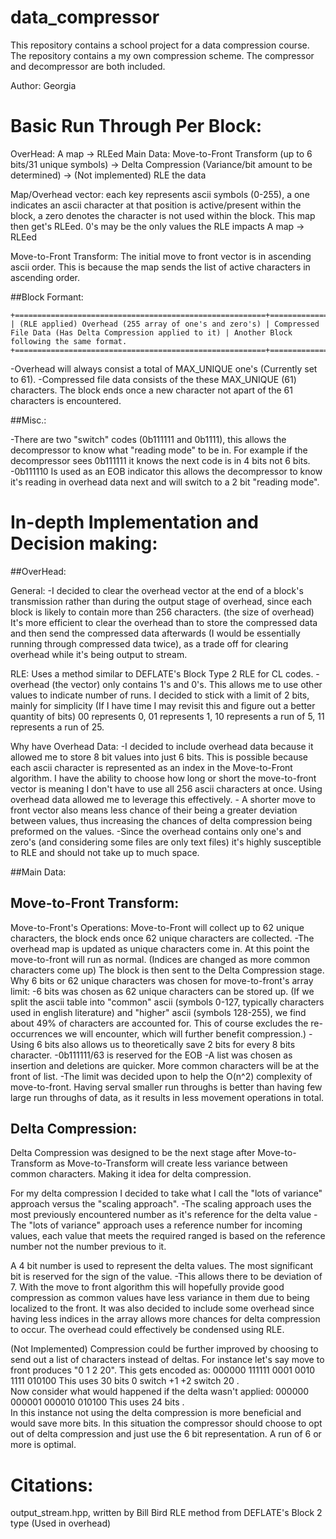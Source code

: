 # data_compressor
This repository contains a school project for a data compression course. The repository contains a my own compression scheme. The compressor and decompressor are both included.

Author: Georgia


 # Basic Run Through Per Block:

   OverHead: A map -> RLEed 
   Main Data: Move-to-Front Transform (up to 6 bits/31 unique symbols) -> Delta Compression (Variance/bit amount to be determined) -> (Not implemented) RLE the data

Map/Overhead vector: each key represents ascii symbols (0-255), a one indicates an ascii character at that position is active/present within the block, a zero denotes the character is not used within the block. 
This map then get's RLEed. 0's may be the only values the RLE impacts
A map -> RLEed 

Move-to-Front Transform: The initial move to front vector is in ascending ascii order. This is because the map sends the list of active characters in ascending order.

    
   ##Block Formant:

	+========================================================+============================================================+
	| (RLE applied) Overhead (255 array of one's and zero's) | Compressed File Data (Has Delta Compression applied to it) | Another Block following the same format.
	+========================================================+============================================================+

  -Overhead will always consist a total of MAX_UNIQUE one's (Currently set to 61). 
  -Compressed file data consists of the these MAX_UNIQUE (61) characters. The block ends once a new character not apart of the 61 characters is encountered.


  ##Misc.:

  -There are two "switch" codes (0b111111 and 0b1111), this allows the decompressor to know what "reading mode" to be in.
    For example if the decompressor sees 0b111111 it knows the next code is in 4 bits not 6 bits.
  -0b111110 Is used as an EOB indicator this allows the decompressor to know it's reading in overhead data next and will switch to a 2 bit
   "reading mode". 



 # In-depth Implementation and Decision making:


   ##OverHead:


General:
    -I decided to clear the overhead vector at the end of a block's transmission rather than during the output stage of overhead, since each block is likely to contain more than 256 characters. (the size of overhead)
    It's more efficient to clear the overhead than to store the compressed data and then send the compressed data afterwards (I would be essentially running through compressed data twice), as a trade off for clearing overhead while it's being output to stream.

RLE:
    Uses a method similar to DEFLATE's Block Type 2 RLE for CL codes.
    - overhead (the vector) only contains 1's and 0's. This allows me to use other values to indicate number of runs. 
        I decided to stick with a limit of 2 bits, mainly for simplicity (If I have time I may revisit this and figure out a better quantity of bits)
        00 represents 0,
        01 represents 1,
        10 represents a run of 5,
        11 represents a run of 25.

Why have Overhead Data:
	-I decided to include overhead data because it allowed me to store 8 bit values into just 6 bits. This is possible because each ascii character is represented as an index in the Move-to-Front algorithm. I have the ability to choose how long or short the move-to-front vector is meaning I don't have to use all 256 ascii characters at once. Using overhead data allowed me to leverage this effectively.
	- A shorter move to front vector also means less chance of their being a greater deviation between values, thus increasing the chances of delta compression being preformed on the values.
	-Since the overhead contains only one's and zero's (and considering some files are only text files) it's highly susceptible to RLE and should not take up to much space.


   ##Main Data:




Move-to-Front Transform: 
-----------------------


   Move-to-Front's Operations:
    Move-to-Front will collect up to 62 unique characters, the block ends once 62 unique characters are collected.
        -The overhead map is updated as unique characters come in.
         At this point the move-to-front will run as normal. (Indices are changed as more common characters come up)
         The block is then sent to the Delta Compression stage.
    Why 6 bits or 62 unique characters was chosen for move-to-front's array limit:
        -6 bits was chosen as 62 unique characters can be stored up. (If we split the ascii table into "common" ascii (symbols 0-127, typically characters used in          english literature) and "higher" ascii (symbols 128-255), we find about 49% of characters are accounted for. This of course excludes the re-occurrences we          will encounter, which will further benefit compression.)
        -Using 6 bits also allows us to theoretically save 2 bits for every 8 bits character.
        -0b111111/63 is reserved for the EOB
        -A list was chosen as insertion and deletions are quicker. More common characters will be at the front of list. 
        -The limit was decided upon to help the O(n^2) complexity of move-to-front. Having serval smaller run throughs is better than having few large run throughs
        of data, as it results in less movement operations in total.




Delta Compression:
------------------


   Delta Compression was designed to be the next stage after Move-to-Transform as Move-to-Transform will create less variance between common characters. 
   Making it idea for delta compression.

   For my delta compression I decided to take what I call the "lots of variance" approach versus the "scaling approach".
   -The scaling approach uses the most previously encountered number as it's reference for the delta value
   -The "lots of variance" approach uses a reference number for incoming values, each value that meets the required ranged is based on the reference number not the number previous to it.

   A 4 bit number is used to represent the delta values. The most significant bit is reserved for the sign of the value. 
   -This allows there to be deviation of 7. 
   With the move to front algorithm this will hopefully provide good compression as common values have less variance in them due to being localized to the front.
   It was also decided to include some overhead since having less indices in the array allows more chances for delta compression to occur. The overhead could effectively be condensed using RLE.

   (Not Implemented) Compression could be further improved by choosing to send out a list of characters instead of deltas.
                            For instance let's say move to front produces "0 1 2 20". This gets encoded as:
                            000000  111111  0001  0010  1111  010100     This uses 30 bits
                              0     switch   +1    +2  switch  20
.			    
                            Now consider what would happened if the delta wasn't applied:
                            000000 000001 000010 010100                  This uses 24 bits
.                     
                     In this instance not using the delta compression is more beneficial and would save more bits.
                     In this situation the compressor should choose to opt out of delta compression and just use the 6 bit representation. 
                     A run of 6 or more is optimal.





 # Citations: 


output_stream.hpp, written by Bill Bird
RLE method from DEFLATE's Block 2 type (Used in overhead)

